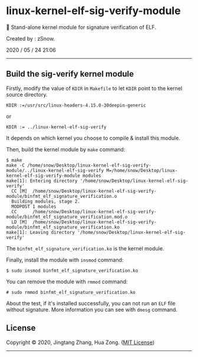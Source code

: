# linux-kernel-elf-sig-verify-module
🐧 Stand-alone kernel module for signature verification of ELF.

Created by : zSnow.

2020 / 05 / 24 21:06

---

## Build the sig-verify kernel module

Firstly, modify the value of `KDIR` in `Makefile` to let `KDIR` point to the kernel source directory.

```
KDIR :=/usr/src/linux-headers-4.15.0-30deepin-generic
```

or

```
KDIR := ../linux-kernel-elf-sig-verify
```

It depends on which kernel you choose to compile & install this module.

Then, build the kernel module by `make` command:

```
$ make
make -C /home/snow/Desktop/linux-kernel-elf-sig-verify-module/../linux-kernel-elf-sig-verify M=/home/snow/Desktop/linux-kernel-elf-sig-verify-module modules
make[1]: Entering directory '/home/snow/Desktop/linux-kernel-elf-sig-verify'
  CC [M]  /home/snow/Desktop/linux-kernel-elf-sig-verify-module/binfmt_elf_signature_verification.o
  Building modules, stage 2.
  MODPOST 1 modules
  CC      /home/snow/Desktop/linux-kernel-elf-sig-verify-module/binfmt_elf_signature_verification.mod.o
  LD [M]  /home/snow/Desktop/linux-kernel-elf-sig-verify-module/binfmt_elf_signature_verification.ko
make[1]: Leaving directory '/home/snow/Desktop/linux-kernel-elf-sig-verify'
```

The `binfmt_elf_signature_verification.ko` is the kernel module. 

Finally, install the module with `insmod` command:

```
$ sudo insmod binfmt_elf_signature_verification.ko
```

You can remove the module with `rmmod` command:

```
# sudo rmmod binfmt_elf_signature_verification.ko
```

About the test, if it's installed successfully, you can not run an `ELF` file without signature. More information  you can see with `dmesg` command.

## License

Copyright © 2020, Jingtang Zhang, Hua Zong. ([MIT License](https://github.com/mrdrivingduck/linux-elf-binary-signer/blob/master/LICENSE))

----